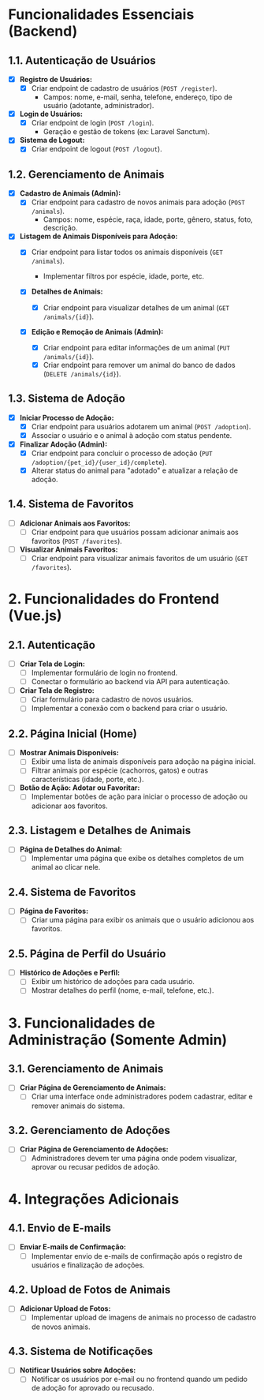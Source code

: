 # Funcionalidades Essenciais (Backend)

## 1.1. Autenticação de Usuários

- [x] **Registro de Usuários:**
    - [x] Criar endpoint de cadastro de usuários (`POST /register`).
        - Campos: nome, e-mail, senha, telefone, endereço, tipo de usuário (adotante, administrador).

- [x] **Login de Usuários:**
    - [x] Criar endpoint de login (`POST /login`).
        - Geração e gestão de tokens (ex: Laravel Sanctum).

- [x] **Sistema de Logout:**
    - [x] Criar endpoint de logout (`POST /logout`).

## 1.2. Gerenciamento de Animais

- [x] **Cadastro de Animais (Admin):**
    - [x] Criar endpoint para cadastro de novos animais para adoção (`POST /animals`).
        - Campos: nome, espécie, raça, idade, porte, gênero, status, foto, descrição.

- [x] **Listagem de Animais Disponíveis para Adoção:**
    - [x] Criar endpoint para listar todos os animais disponíveis (`GET /animals`).
        - Implementar filtros por espécie, idade, porte, etc.
  
    - [x] **Detalhes de Animais:**
      - [x] Criar endpoint para visualizar detalhes de um animal (`GET /animals/{id}`).
      
    - [x] **Edição e Remoção de Animais (Admin):**
      - [x] Criar endpoint para editar informações de um animal (`PUT /animals/{id}`).
      - [x] Criar endpoint para remover um animal do banco de dados (`DELETE /animals/{id}`).

## 1.3. Sistema de Adoção

- [x] **Iniciar Processo de Adoção:**
  - [x] Criar endpoint para usuários adotarem um animal (`POST /adoption`).
  - [x] Associar o usuário e o animal à adoção com status pendente.
  
- [x] **Finalizar Adoção (Admin):**
  - [x] Criar endpoint para concluir o processo de adoção (`PUT /adoption/{pet_id}/{user_id}/complete`).
  - [x] Alterar status do animal para "adotado" e atualizar a relação de adoção.

## 1.4. Sistema de Favoritos

- [ ] **Adicionar Animais aos Favoritos:**
    - [ ] Criar endpoint para que usuários possam adicionar animais aos favoritos (`POST /favorites`).

- [ ] **Visualizar Animais Favoritos:**
    - [ ] Criar endpoint para visualizar animais favoritos de um usuário (`GET /favorites`).

# 2. Funcionalidades do Frontend (Vue.js)

## 2.1. Autenticação

- [ ] **Criar Tela de Login:**
    - [ ] Implementar formulário de login no frontend.
    - [ ] Conectar o formulário ao backend via API para autenticação.

- [ ] **Criar Tela de Registro:**
    - [ ] Criar formulário para cadastro de novos usuários.
    - [ ] Implementar a conexão com o backend para criar o usuário.

## 2.2. Página Inicial (Home)

- [ ] **Mostrar Animais Disponíveis:**
    - [ ] Exibir uma lista de animais disponíveis para adoção na página inicial.
    - [ ] Filtrar animais por espécie (cachorros, gatos) e outras características (idade, porte, etc.).

- [ ] **Botão de Ação: Adotar ou Favoritar:**
    - [ ] Implementar botões de ação para iniciar o processo de adoção ou adicionar aos favoritos.

## 2.3. Listagem e Detalhes de Animais

- [ ] **Página de Detalhes do Animal:**
    - [ ] Implementar uma página que exibe os detalhes completos de um animal ao clicar nele.

## 2.4. Sistema de Favoritos

- [ ] **Página de Favoritos:**
    - [ ] Criar uma página para exibir os animais que o usuário adicionou aos favoritos.

## 2.5. Página de Perfil do Usuário

- [ ] **Histórico de Adoções e Perfil:**
    - [ ] Exibir um histórico de adoções para cada usuário.
    - [ ] Mostrar detalhes do perfil (nome, e-mail, telefone, etc.).

# 3. Funcionalidades de Administração (Somente Admin)

## 3.1. Gerenciamento de Animais

- [ ] **Criar Página de Gerenciamento de Animais:**
    - [ ] Criar uma interface onde administradores podem cadastrar, editar e remover animais do sistema.

## 3.2. Gerenciamento de Adoções

- [ ] **Criar Página de Gerenciamento de Adoções:**
    - [ ] Administradores devem ter uma página onde podem visualizar, aprovar ou recusar pedidos de adoção.

# 4. Integrações Adicionais

## 4.1. Envio de E-mails

- [ ] **Enviar E-mails de Confirmação:**
    - [ ] Implementar envio de e-mails de confirmação após o registro de usuários e finalização de adoções.

## 4.2. Upload de Fotos de Animais

- [ ] **Adicionar Upload de Fotos:**
    - [ ] Implementar upload de imagens de animais no processo de cadastro de novos animais.

## 4.3. Sistema de Notificações

- [ ] **Notificar Usuários sobre Adoções:**
    - [ ] Notificar os usuários por e-mail ou no frontend quando um pedido de adoção for aprovado ou recusado.
